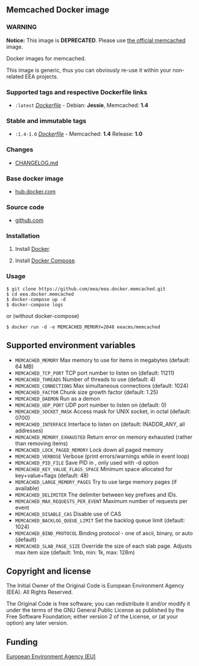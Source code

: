 ## Memcached Docker image

### WARNING

**Notice:** This image is **DEPRECATED**. Please use [the official memcached](https://hub.docker.com/_/memcached/) image.

Docker images for memcached.

This image is generic, thus you can obviously re-use it within
your non-related EEA projects.

### Supported tags and respective Dockerfile links

  - `:latest` [*Dockerfile*](https://github.com/eea/eea.docker.memcached/blob/master/Dockerfile) - Debian: **Jessie**, Memcached: **1.4**
 
### Stable and immutable tags

  - `:1.4-1.0` [*Dockerfile*](https://github.com/eea/eea.docker.memcached/tree/1.4-1.0/Dockerfile) - Memcached: **1.4** Release: **1.0**

### Changes

 - [CHANGELOG.md](https://github.com/eea/eea.docker.memcached/blob/master/CHANGELOG.md)

### Base docker image

 - [hub.docker.com](https://hub.docker.com/r/eeacms/memcached)


### Source code

  - [github.com](http://github.com/eea/eea.docker.memcached)


### Installation

1. Install [Docker](https://www.docker.com/).

2. Install [Docker Compose](https://docs.docker.com/compose/).


### Usage

    $ git clone https://github.com/eea/eea.docker.memcached.git
    $ cd eea.docker.memcached
    $ docker-compose up -d
    $ docker-compose logs

or (without docker-compose)

    $ docker run -d -e MEMCACHED_MEMORY=2048 eeacms/memcached


## Supported environment variables ##

* `MEMCACHED_MEMORY` Max memory to use for items in megabytes (default: 64 MB)
* `MEMCACHED_TCP_PORT` TCP port number to listen on (default: 11211)
* `MEMCACHED_THREADS` Number of threads to use (default: 4)
* `MEMCACHED_CONNECTIONS` Max simultaneous connections (default: 1024)
* `MEMCACHED_FACTOR` Chunk size growth factor (default: 1.25)
* `MEMCACHED_DAEMON` Run as a demon
* `MEMCACHED_UDP_PORT` UDP port number to listen on (default: 0)
* `MEMCACHED_SOCKET_MASK` Access mask for UNIX socket, in octal (default: 0700)
* `MEMCACHED_INTERFACE` Interface to listen on (default: INADDR_ANY, all addresses)
* `MEMCACHED_MEMORY_EXHAUSTED` Return error on memory exhausted (rather than removing items)
* `MEMCACHED_LOCK_PAGED_MEMORY` Lock down all paged memory
* `MEMCACHED_VERBOSE` Verbose (print errors/warnings while in event loop)
* `MEMCACHED_PID_FILE` Save PID in <file>, only used with -d option
* `MEMCACHED_KEY_VALUE_FLAGS_SPACE` Minimum space allocated for key+value+flags (default: 48)
* `MEMCACHED_LARGE_MEMORY_PAGES` Try to use large memory pages (if available)
* `MEMCACHED_DELIMITER` The delimiter between key prefixes and IDs.
* `MEMCACHED_MAX_REQUESTS_PER_EVENT` Maximum number of requests per event
* `MEMCACHED_DISABLE_CAS` Disable use of CAS
* `MEMCACHED_BACKLOG_QUEUE_LIMIT` Set the backlog queue limit (default: 1024)
* `MEMCACHED_BIND_PROTOCOL` Binding protocol - one of ascii, binary, or auto (default)
* `MEMCACHED_SLAB_PAGE_SIZE` Override the size of each slab page. Adjusts max item size (default: 1mb, min: 1k, max: 128m)


## Copyright and license

The Initial Owner of the Original Code is European Environment Agency (EEA).
All Rights Reserved.

The Original Code is free software;
you can redistribute it and/or modify it under the terms of the GNU
General Public License as published by the Free Software Foundation;
either version 2 of the License, or (at your option) any later
version.


## Funding

[European Environment Agency (EU)](http://eea.europa.eu)
